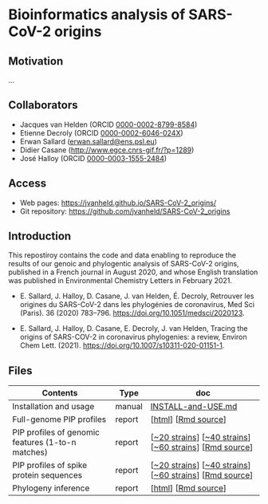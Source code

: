 # Bioinformatics analysis of SARS-CoV-2 origins
## Motivation

...

## Collaborators

- Jacques van Helden (ORCID [0000-0002-8799-8584](https://orcid.org/0000-0002-8799-8584))
- Etienne Decroly (ORCID [0000-0002-6046-024X](https://orcid.org/0000-0002-6046-024X))
- Erwan Sallard	(<erwan.sallard@ens.psl.eu>)
- Didier Casane (<http://www.egce.cnrs-gif.fr/?p=1289>)
- José Halloy (ORCID [0000-0003-1555-2484](https://orcid.org/0000-0003-1555-2484))



## Access


- Web pages: <https://jvanheld.github.io/SARS-CoV-2_origins/>
- Git repository: <https://github.com/jvanheld/SARS-CoV-2_origins>

## Introduction

This repostiroy contains the code and data  enabling to reproduce the results of our genoic and phylogentic analysis of SARS-CoV-2 origins, published in a French journal in August 2020, and whose English translation was published in Environmental Chemistry Letters in February 2021. 

- E. Sallard, J. Halloy, D. Casane, J. van Helden, É. Decroly, Retrouver les origines du SARS-CoV-2 dans les phylogénies de coronavirus, Med Sci (Paris). 36 (2020) 783–796. <https://doi.org/10.1051/medsci/2020123>.


- E. Sallard, J. Halloy, D. Casane, E. Decroly, J. van Helden, Tracing the origins of SARS-COV-2 in coronavirus phylogenies: a review, Environ Chem Lett. (2021). <https://doi.org/10.1007/s10311-020-01151-1>.



## Files

| Contents | Type | doc |
|--------------------------------------|---------|---------------------|
| Installation and usage  | manual | [INSTALL-and-USE.md](INSTALL-and-USE.md) |
| Full-genome PIP profiles | report | [[html](reports/pip-profiles.html)] [[Rmd source](https://raw.githubusercontent.com/jvanheld/SARS-CoV-2_origins/master/reports/pip-profiles.Rmd)] |
| PIP profiles of genomic features (1-to-n matches)  | report | [[~20 strains](reports/one-to-n-matches_around-CoV-2-plus-GISAID.html)] [[~40 strains](reports/one-to-n-matches_selected-plus-GISAID.html)] [[~60 strains](reports/one-to-n-matches_all-plus-GISAID.html)] [[Rmd source](https://raw.githubusercontent.com/jvanheld/SARS-CoV-2_origins/master/reports/one-to-n-matches.Rmd)] |
| PIP profiles of spike protein sequences | report | [[~20 strains](reports/PIP_spike-proteins_around-CoV-2-plus-GISAID.html)] [[~40 strains](reports/PIP_spike-proteins_selected-plus-GISAID.html)] [[~60 strains](reports/PIP_spike-proteins_all-plus-GISAID.html)] [[Rmd source](https://raw.githubusercontent.com/jvanheld/SARS-CoV-2_origins/master/reports/PIP_spike-proteins.Rmd)] |
| Phylogeny inference  | report | [[html](reports/phylogeny.html)] [[Rmd source](https://raw.githubusercontent.com/jvanheld/SARS-CoV-2_origins/master/reports/phylogeny.Rmd)] |











